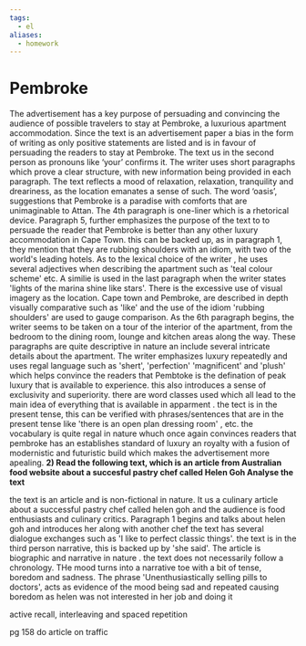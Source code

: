 ```yaml
---
tags:
  - el
aliases:
  - homework
---
```

# Pembroke
The advertisement has a key purpose of persuading and convincing the audience of possible travelers to stay at Pembroke, a luxurious apartment accommodation. Since the text is an advertisement paper a bias in the form of writing as only positive statements are listed and is in favour of persuading the readers to stay at Pembroke. The text us in the second person as pronouns like ‘your’ confirms it. The writer uses short paragraphs which prove a clear structure, with new information being provided in each paragraph. The text reflects a mood of relaxation, relaxation, tranquility and dreariness, as the location emanates a sense of such. The word ‘oasis’, suggestions that Pembroke is a paradise with comforts that are unimaginable to Attan. The 4th paragraph is one-liner which is a rhetorical device.
Paragraph 5, further emphasizes the purpose of the text to to persuade the reader that Pembroke is better than any other luxury accommodation in Cape Town. this can be backed up, as in paragraph 1, they mention that they are rubbing shoulders with an idiom, with two of the world's leading hotels. As to the lexical choice of the writer , he uses several adjectives when describing the apartment such as 'teal colour scheme'
etc. A similie is used in the last paragraph when the writer states 'lights of the marina shine like stars'. There is the excessive use of visual imagery as the location. Cape town and Pembroke, are described in depth visually comparative such as 'like' and the use of the idiom 'rubbing shoulders' are used to gauge comparison.
As the 6th paragraph begins, the writer seems to be taken on a tour of the interior of the apartment, from the bedroom to the dining room, lounge and kitchen areas along the way. These paragraphs are quite descriptive in nature an include several intricate details about the apartment.
The writer emphasizes luxury repeatedly and uses regal language such as 'shert', 'perfection' 'magnificent' and 'plush' which helps convince the readers that Pembtoke is the defination of peak luxury that is available to experience. this also introduces a sense of exclusivity and superiority. there are word classes used which all lead to the main idea of everything that is available in apparment . the tect is in the present tense, this can be verified with phrases/sentences that are in the present tense like 'there is an open plan dressing room' , etc. the vocabulary is quite regal in nature whuch once again convinces readers that pembroke has an establishes standard of luxury an royalty with a fusion of modernistic and futuristic build which makes the advertisement more apealing. 
**2) Read the following text, which is an article from Australian food  website about a succesful pastry chef called Helen Goh
Analyse the text** 

the text is an article and is non-fictional in nature. It us a culinary article about a successful pastry chef called helen goh  and the audience is food enthusiasts and culinary critics. Paragraph 1 begins and talks about helen goh and introduces her along with another chef the text has several dialogue
exchanges such as 'I like to perfect classic things'. the text is in the third person narrative, this is backed up by 'she said'. The article is biographic and narrative in nature . the text does not necessarily follow a chronology. THe mood turns into a narrative toe with a bit of  tense, boredom and sadness. The phrase 'Unenthusiastically selling pills to doctors', acts as evidence of the mood being sad and repeated causing boredom  as helen was not interested in her job and doing it   


active recall, interleaving and spaced repetition 

pg 158 do article on traffic